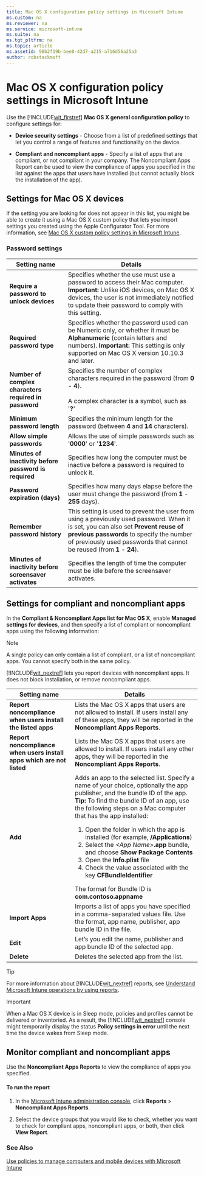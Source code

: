 ```yaml
---
title: Mac OS X configuration policy settings in Microsoft Intune
ms.custom: na
ms.reviewer: na
ms.service: microsoft-intune
ms.suite: na
ms.tgt_pltfrm: na
ms.topic: article
ms.assetid: 98b2f19b-bee8-42d7-a215-a716d56a25a3
author: robstackmsft
---
```

# Mac OS X configuration policy settings in Microsoft Intune
Use the [!INCLUDE[wit_firstref](../Token/wit_firstref_md.md)] **Mac OS X general configuration policy** to configure settings for:

-   **Device security settings** - Choose from a list of predefined settings that let you control a range of features and functionality on the device.

-   **Compliant and noncompliant apps** - Specify a list of apps that are compliant, or not compliant in your company. The Noncompliant Apps Report can be used to view the compliance of apps you specified in the list against the apps that users have installed (but cannot actually block the installation of the app).

## Settings for Mac OS X devices
If the setting you are looking for does not appear in this list, you might be able to create it using a Mac OS X custom policy that lets you import settings you created using the Apple Configurator Tool. For more information, see [Mac OS X custom policy settings in Microsoft Intune](../Topic/Mac-OS-X-custom-policy-settings-in-Microsoft-Intune.md).

### Password settings

|Setting name|Details|
|----------------|---------------|
|**Require a password to unlock devices**|Specifies whether the use must use a password to access their Mac computer. **Important:** Unlike iOS devices, on Mac OS X devices, the user is not immediately notified to update their password to comply with this setting.|
|**Required password type**|Specifies whether the password used can be Numeric only, or whether it must be **Alphanumeric** (contain letters and numbers). **Important:** This setting is only supported on Mac OS X version 10.10.3 and later.|
|**Number of complex characters required in password**|Specifies the number of complex characters required in the password (from **0** - **4**).<br /><br />A complex character is a symbol, such as '**?**'|
|**Minimum password length**|Specifies the minimum length for the password (between **4** and **14** characters).|
|**Allow simple passwords**|Allows the use of simple passwords such as '**0000**' or '**1234**'.|
|**Minutes of inactivity before password is required**|Specifies how long the computer must be inactive before a password is required to unlock it.|
|**Password expiration (days)**|Specifies how many days elapse before the user must change the password (from **1** - **255** days).|
|**Remember password history**|This setting is used to prevent the user from using a previously used password. When it is set, you can also set **Prevent reuse of previous passwords** to specify the number of previously used passwords that cannot be reused (from **1** - **24**).|
|**Minutes of inactivity before screensaver activates**|Specifies the length of time the computer must be idle before the screensaver activates.|

## Settings for compliant and noncompliant apps
In the **Compliant &amp; Noncompliant Apps list for Mac OS X**, enable **Managed settings for devices**, and then specify a list of compliant or noncompliant apps using the following information:

> [!NOTE]
> A single policy can only contain a list of compliant, or a list of noncompliant apps. You cannot specify both in the same policy.
> 
> [!INCLUDE[wit_nextref](../Token/wit_nextref_md.md)] lets you report devices with noncompliant apps. It does not block installation, or remove noncompliant apps.

|Setting name|Details|
|----------------|---------------|
|**Report noncompliance when users install the listed apps**|Lists the Mac OS X apps that users are not allowed to install. If users install any of these apps, they will be reported in the **Noncompliant Apps Reports**.|
|**Report noncompliance when users install apps which are not listed**|Lists the Mac OS X apps that users are allowed to install. If users install any other apps, they will be reported in the **Noncompliant Apps Reports**.|
|**Add**|Adds an app to the selected list. Specify a name of your choice, optionally the app publisher, and the  bundle ID of the app. **Tip:** To find the bundle ID of an app, use the following steps on a Mac computer that has the app installed:<ol><li>Open the folder in which the app is installed (for example, **/Applications**)</li><li>Select the *&lt;App Name&gt;***.app** bundle, and choose **Show Package Contents**</li><li>Open the **Info.plist** file</li><li>Check the value associated with the key **CFBundleIdentifier**</li></ol>The format for Bundle ID is **com.contoso.appname**|
|**Import Apps**|Imports a list of apps you have specified in a comma-separated values file. Use the format, app name, publisher, app bundle ID in the file.|
|**Edit**|Let’s you edit the name, publisher and app bundle ID of the selected app.|
|**Delete**|Deletes the selected app from the list.|
> [!TIP]
> For more information about [!INCLUDE[wit_nextref](../Token/wit_nextref_md.md)] reports, see [Understand Microsoft Intune operations by using reports](../Topic/Understand-Microsoft-Intune-operations-by-using-reports.md).

> [!IMPORTANT]
> When a Mac OS X device is in Sleep mode, policies and profiles cannot be delivered or inventoried. As a result, the [!INCLUDE[wit_nextref](../Token/wit_nextref_md.md)] console might temporarily display the status **Policy settings in error** until the next time the device wakes from Sleep mode.

## Monitor compliant and noncompliant apps
Use the **Noncompliant Apps Reports** to view the compliance of apps you specified.

#### To run the report

1.  In the [Microsoft Intune administration console](https://manage.microsoft.com), click **Reports** &gt; **Noncompliant Apps Reports**.

2.  Select the device groups that you would like to check, whether you want to check for compliant apps, noncompliant apps, or both, then click **View Report**.

### See Also
[Use policies to manage computers and mobile devices with Microsoft Intune](../Topic/Use-policies-to-manage-computers-and-mobile-devices-with-Microsoft-Intune.md)

